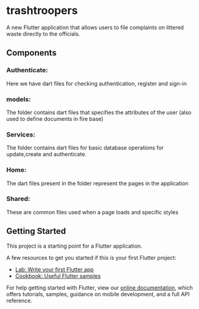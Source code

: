 # trashtroopers

A new Flutter application that allows users to file complaints on littered waste directly to the officials.

## Components
### Authenticate:
Here we have dart files for checking authentication, register and sign-in

### models:
The folder contains dart files that specifies the attributes of the user (also used to define documents in fire base)

### Services:
The folder contains dart files for basic database operations for update,create and authenticate.

### Home:
The dart files present in the folder represent the pages in the application

### Shared:
These are common files used when a page loads and specific styles

## Getting Started

This project is a starting point for a Flutter application.

A few resources to get you started if this is your first Flutter project:

- [Lab: Write your first Flutter app](https://flutter.dev/docs/get-started/codelab)
- [Cookbook: Useful Flutter samples](https://flutter.dev/docs/cookbook)

For help getting started with Flutter, view our
[online documentation](https://flutter.dev/docs), which offers tutorials,
samples, guidance on mobile development, and a full API reference.
